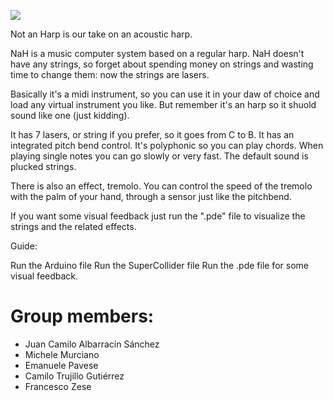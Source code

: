 ![](./gitImages/DistorColorLabel.png)

Not an Harp is our take on an acoustic harp.

NaH is a music computer system based on a regular harp. 
NaH doesn't have any strings, so forget about spending money on strings and wasting time to change them: now the strings are lasers. 

Basically it's a midi instrument, so you can use it in your daw of choice and load any virtual instrument you like. But remember it's an harp so it shuold sound like one (just kidding).

It has 7 lasers, or string if you prefer, so it goes from C to B.
It has an integrated pitch bend control.
It's polyphonic so you can play chords. 
When playing single notes you can go slowly or very fast. 
The default sound is plucked strings. 

There is also an effect, tremolo. 
You can control the speed of the tremolo with the palm of your hand, through a sensor just like the pitchbend. 

If you want some visual feedback just run the ".pde" file to visualize the strings and the related effects. 



Guide: 

Run the Arduino file 
Run the SuperCollider file
Run the .pde file for some visual feedback. 



 # Group members:
- Juan Camilo Albarracín Sánchez
- Michele Murciano
- Emanuele Pavese
- Camilo Trujillo Gutiérrez
- Francesco Zese

